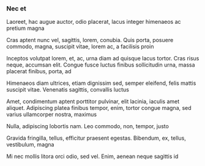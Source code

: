 ### Nec et

Laoreet, hac augue auctor, odio placerat, lacus integer himenaeos ac pretium magna

Cras aptent nunc vel, sagittis, lorem, conubia. Quis porta, posuere commodo, magna, suscipit vitae, lorem ac, a facilisis proin

Inceptos volutpat lorem, et, ac, urna diam ad quisque lacus tortor. Cras risus neque, accumsan elit. Congue fusce luctus finibus sollicitudin urna, massa placerat finibus, porta, ad

Himenaeos diam ultrices, etiam dignissim sed, semper eleifend, felis mattis suscipit vitae. Venenatis sagittis, convallis luctus

Amet, condimentum aptent porttitor pulvinar, elit lacinia, iaculis amet aliquet. Adipiscing platea finibus tempor, enim, tortor congue magna, sed varius ullamcorper nostra, maximus

Nulla, adipiscing lobortis nam. Leo commodo, non, tempor, justo

Gravida fringilla, tellus, efficitur praesent egestas. Bibendum, ex, tellus, vestibulum, magna

Mi nec mollis litora orci odio, sed vel. Enim, aenean neque sagittis id


